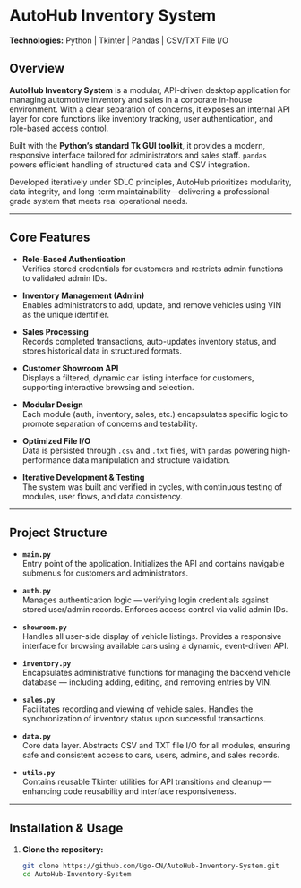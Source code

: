 # AutoHub Inventory System

**Technologies:** Python | Tkinter | Pandas | CSV/TXT File I/O  


## Overview

**AutoHub Inventory System** is a modular, API-driven desktop application for managing automotive inventory and sales in a corporate in-house environment. With a clear separation of concerns, it exposes an internal API layer for core functions like inventory tracking, user authentication, and role-based access control.

Built with the **Python’s standard Tk GUI toolkit**, it provides a modern, responsive interface tailored for administrators and sales staff. `pandas` powers efficient handling of structured data and CSV integration.

Developed iteratively under SDLC principles, AutoHub prioritizes modularity, data integrity, and long-term maintainability—delivering a professional-grade system that meets real operational needs.

---

## Core Features

- **Role-Based Authentication**  
  Verifies stored credentials for customers and restricts admin functions to validated admin IDs.

- **Inventory Management (Admin)**  
  Enables administrators to add, update, and remove vehicles using VIN as the unique identifier.

- **Sales Processing**  
  Records completed transactions, auto-updates inventory status, and stores historical data in structured formats.

- **Customer Showroom API**  
  Displays a filtered, dynamic car listing interface for customers, supporting interactive browsing and selection.

- **Modular Design**  
  Each module (auth, inventory, sales, etc.) encapsulates specific logic to promote separation of concerns and testability.

- **Optimized File I/O**  
  Data is persisted through `.csv` and `.txt` files, with `pandas` powering high-performance data manipulation and structure validation.

- **Iterative Development & Testing**  
  The system was built and verified in cycles, with continuous testing of modules, user flows, and data consistency.

---

## Project Structure

- **`main.py`**  
  Entry point of the application. Initializes the API and contains navigable submenus for customers and administrators.

- **`auth.py`**  
  Manages authentication logic — verifying login credentials against stored user/admin records. Enforces access control via valid admin IDs.

- **`showroom.py`**  
  Handles all user-side display of vehicle listings. Provides a responsive interface for browsing available cars using a dynamic, event-driven API.

- **`inventory.py`**  
  Encapsulates administrative functions for managing the backend vehicle database — including adding, editing, and removing entries by VIN.

- **`sales.py`**  
  Facilitates recording and viewing of vehicle sales. Handles the synchronization of inventory status upon successful transactions.

- **`data.py`**  
  Core data layer. Abstracts CSV and TXT file I/O for all modules, ensuring safe and consistent access to cars, users, admins, and sales records.

- **`utils.py`**  
  Contains reusable Tkinter utilities for API transitions and cleanup — enhancing code reusability and interface responsiveness.

---

## Installation & Usage

1. **Clone the repository:**

   ```bash
   git clone https://github.com/Ugo-CN/AutoHub-Inventory-System.git
   cd AutoHub-Inventory-System
